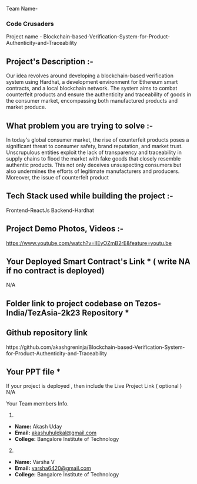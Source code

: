 Team Name- <h3>Code Crusaders</h3>
Project name - Blockchain-based-Verification-System-for-Product-Authenticity-and-Traceability
<h2>Project's Description :- </h2>

Our idea revolves around developing a blockchain-based verification system using Hardhat, a development environment for Ethereum smart contracts, and a local blockchain network. The system aims to combat counterfeit products and ensure the authenticity and traceability of goods in the consumer market, encompassing both manufactured products and market produce.



<h2>What problem you are trying to solve :-</h2> 

In today's global consumer market, the rise of counterfeit products poses a significant threat to consumer safety, brand reputation, and market trust. Unscrupulous entities exploit the lack of transparency and traceability in supply chains to flood the market with fake goods that closely resemble authentic products. This not only deceives unsuspecting consumers but also undermines the efforts of legitimate manufacturers and producers.
Moreover, the issue of counterfeit product


<h2>Tech Stack used while building the project :-</h2>

Frontend-ReactJs
Backend-Hardhat


<h2>Project Demo Photos, Videos :-</h2>

https://www.youtube.com/watch?v=IIEyOZmB2rE&feature=youtu.be


<h2>Your Deployed Smart Contract's Link * ( write NA if no contract is deployed)</h2>
N/A


<h2>Folder link to project codebase on Tezos-India/TezAsia-2k23 Repository * </h2>
<h2>Github repository link </h2>
https://github.com/akashgreninja/Blockchain-based-Verification-System-for-Product-Authenticity-and-Traceability


<h2>Your PPT file  * </h2>



If your project is deployed , then include the Live Project Link ( optional ) 
N/A



Your Team members Info.

1)
- **Name:** Akash Uday
- **Email:** akashuhulekal@gmail.com
- **College:** Bangalore Institute of Technology

2)
- **Name:** Varsha V
- **Email:** varsha6420@gmail.com
- **College:** Bangalore Institute of Technology

